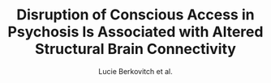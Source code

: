 ---
cat: gaia
subcat: architecture
bestof: false
author: Lucie Berkovitch et al.
title: Disruption of Conscious Access in Psychosis Is Associated with Altered Structural Brain Connectivity
journal: Journal of Neuroscience
year: 2021
type: article
url: https -//www.jneurosci.org/content/41/3/513
doi: 10.1523/JNEUROSCI.0945-20.2020
---